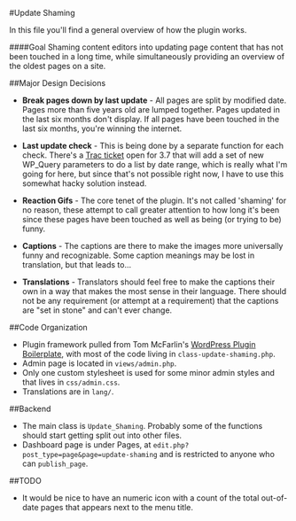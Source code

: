 #Update Shaming

In this file you'll find a general overview of how the plugin works.

####Goal
Shaming content editors into updating page content that has not been touched in a long time, while simultaneously providing an overview of the oldest pages on a site.

##Major Design Decisions
* **Break pages down by last update** - All pages are split by modified date. Pages more than five years old are lumped together. Pages updated in the last six months don't display. If all pages have been touched in the last six months, you're winning the internet.

* **Last update check** - This is being done by a separate function for each check. There's a [Trac ticket](https://core.trac.wordpress.org/ticket/18694) open for 3.7 that will add a set of new WP_Query parameters to do a list by date range, which is really what I'm going for here, but since that's not possible right now, I have to use this somewhat hacky solution instead.

* **Reaction Gifs** - The core tenet of the plugin. It's not called 'shaming' for no reason, these attempt to call greater attention to how long it's been since these pages have been touched as well as being (or trying to be) funny.

* **Captions** - The captions are there to make the images more universally funny and recognizable. Some caption meanings may be lost in translation, but that leads to...

* **Translations** - Translators should feel free to make the captions their own in a way that makes the most sense in their language. There should not be any requirement (or attempt at a requirement) that the captions are "set in stone" and can't ever change.

##Code Organization
* Plugin framework pulled from Tom McFarlin's [WordPress Plugin Boilerplate](https://github.com/tommcfarlin/WordPress-Plugin-Boilerplate), with most of the code living in `class-update-shaming.php`.
* Admin page is located in `views/admin.php`.
* Only one custom stylesheet is used for some minor admin styles and that lives in `css/admin.css`.
* Translations are in `lang/`.

##Backend
* The main class is `Update_Shaming`. Probably some of the functions should start getting split out into other files.
* Dashboard page is under Pages, at `edit.php?post_type=page&page=update-shaming` and is restricted to anyone who can `publish_page`.

##TODO
* It would be nice to have an numeric icon with a count of the total out-of-date pages that appears next to the menu title.